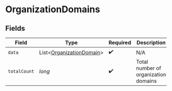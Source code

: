 # OrganizationDomains


## Fields

| Field                                                                     | Type                                                                      | Required                                                                  | Description                                                               |
| ------------------------------------------------------------------------- | ------------------------------------------------------------------------- | ------------------------------------------------------------------------- | ------------------------------------------------------------------------- |
| `data`                                                                    | List<[OrganizationDomain](../../models/components/OrganizationDomain.md)> | :heavy_check_mark:                                                        | N/A                                                                       |
| `totalCount`                                                              | *long*                                                                    | :heavy_check_mark:                                                        | Total number of organization domains<br/>                                 |